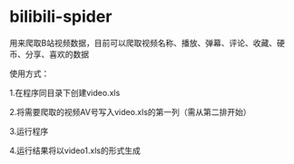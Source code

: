 # bilibili-spider
用来爬取B站视频数据，目前可以爬取视频名称、播放、弹幕、评论、收藏、硬币、分享、喜欢的数据

使用方式：

1.在程序同目录下创建video.xls

2.将需要爬取的视频AV号写入video.xls的第一列（需从第二排开始）

3.运行程序

4.运行结果将以video1.xls的形式生成
